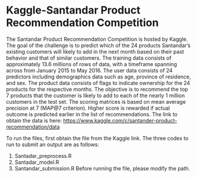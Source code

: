 # Kaggle-Santandar Product Recommendation Competition 
The Santandar Product Recommendation Competition is hosted by Kaggle.  The goal of the challenge is to predict which of the 24 products Santandar’s existing customers will likely to add in the next month based on their past behavior and that of similar customers.  The training data consists of approximately 13.6 millions of rows of data, with a timeframe spanning across from January 2015 to May 2016.  The user data consists of 24 predictors including demographics data such as age, province of residence, and sex.  The product data consists of flags to indicate ownership for the 24 products for the respective months.  The objective is to recommend the top 7 products that the customer is likely to add to each of the nearly 1 million customers in the test set.  The scoring matrices is based on mean average precision at 7 (MAP@7 criterion).  Higher score is rewarded if actual outcome is predicted earlier in the list of recommendations. 
The link to obtain the data is here: 
https://www.kaggle.com/c/santander-product-recommendation/data

To run the files, first obtain the file from the Kaggle link.  The three codes to run to submit an output are as follows: 
  1. Santadar_preprocess.R
  2. Santadar_model.R
  3. Santandar_submission.R
Before running the file, please modify the path.  
